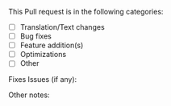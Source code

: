 <!-- Thanks for making a pull request! Please check the following -->
This Pull request is in the following categories:
- [ ] Translation/Text changes
- [ ] Bug fixes
- [ ] Feature addition(s)
- [ ] Optimizations
- [ ] Other

Fixes Issues (if any):
<!-- if there is an issue that this explicitly **fixes**, list them here -->

Other notes:
